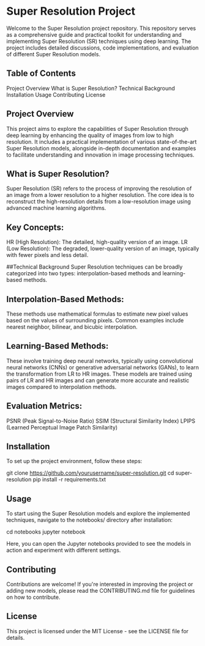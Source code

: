 # Super Resolution Project
Welcome to the Super Resolution project repository. This repository serves as a comprehensive guide and practical toolkit for understanding and implementing Super Resolution (SR) techniques using deep learning. The project includes detailed discussions, code implementations, and evaluation of different Super Resolution models.

## Table of Contents
Project Overview
What is Super Resolution?
Technical Background
Installation
Usage
Contributing
License

## Project Overview
This project aims to explore the capabilities of Super Resolution through deep learning by enhancing the quality of images from low to high resolution. It includes a practical implementation of various state-of-the-art Super Resolution models, alongside in-depth documentation and examples to facilitate understanding and innovation in image processing techniques.

## What is Super Resolution?
Super Resolution (SR) refers to the process of improving the resolution of an image from a lower resolution to a higher resolution. The core idea is to reconstruct the high-resolution details from a low-resolution image using advanced machine learning algorithms.

## Key Concepts:
HR (High Resolution): The detailed, high-quality version of an image.
LR (Low Resolution): The degraded, lower-quality version of an image, typically with fewer pixels and less detail.

##Technical Background
Super Resolution techniques can be broadly categorized into two types: interpolation-based methods and learning-based methods.

## Interpolation-Based Methods:
These methods use mathematical formulas to estimate new pixel values based on the values of surrounding pixels. Common examples include nearest neighbor, bilinear, and bicubic interpolation.

## Learning-Based Methods:
These involve training deep neural networks, typically using convolutional neural networks (CNNs) or generative adversarial networks (GANs), to learn the transformation from LR to HR images. These models are trained using pairs of LR and HR images and can generate more accurate and realistic images compared to interpolation methods.

## Evaluation Metrics:
PSNR (Peak Signal-to-Noise Ratio)
SSIM (Structural Similarity Index)
LPIPS (Learned Perceptual Image Patch Similarity)

## Installation
To set up the project environment, follow these steps:


git clone https://github.com/yourusername/super-resolution.git
cd super-resolution
pip install -r requirements.txt

## Usage
To start using the Super Resolution models and explore the implemented techniques, navigate to the notebooks/ directory after installation:


cd notebooks
jupyter notebook

Here, you can open the Jupyter notebooks provided to see the models in action and experiment with different settings.

## Contributing
Contributions are welcome! If you're interested in improving the project or adding new models, please read the CONTRIBUTING.md file for guidelines on how to contribute.

## License
This project is licensed under the MIT License - see the LICENSE file for details.
